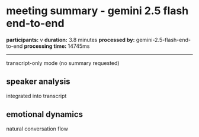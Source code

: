 # meeting summary - gemini 2.5 flash end-to-end

**participants:** v
**duration:** 3.8 minutes
**processed by:** gemini-2.5-flash-end-to-end
**processing time:** 14745ms

---

transcript-only mode (no summary requested)

## speaker analysis
integrated into transcript

## emotional dynamics
natural conversation flow